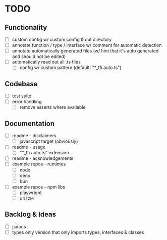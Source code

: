 # TODO

## Functionality
- [ ] custom config w/ custom config & out directory
- [ ] annotate function / type / interface w/ comment for automatic detection
- [ ] annotate automatically generated files (w/ hint that it's auto generated and should not be edited)
- [ ] automatically read out all .ts files
  - [ ] config w/ custom pattern (default: "*_ffi.auto.ts")

## Codebase
- [ ] test suite
- [ ] error handling
  - [ ] remove asserts where available

## Documentation
- [ ] readme - disclaimers
  - [ ] javascript target (obviously)
- [ ] readme - usage
  - [ ] "*_ffi.auto.ts" extension
- [ ] readme - acknowledgements
- [ ] example repos - runtimes
  - [ ] node
  - [ ] deno
  - [ ] bun
- [ ] example repos - npm libs
  - [ ] playwright
  - [ ] drizzle

## Backlog & Ideas
- [ ] jsdocs
- [ ] types only version that only imports types, interfaces & classes
